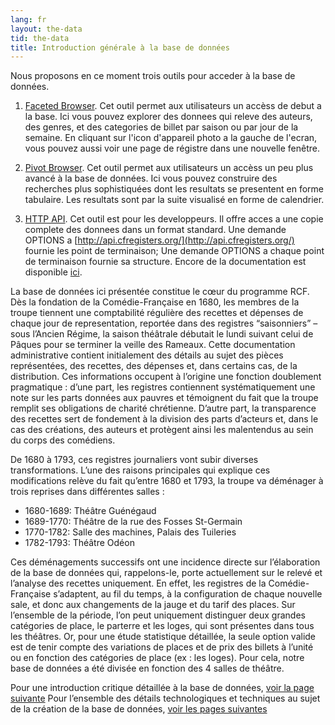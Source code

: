 ```yaml
---
lang: fr
layout: the-data
tid: the-data
title: Introduction générale à la base de données
---
```


Nous proposons en ce moment trois outils pour acceder à la base de données.

1. [Faceted Browser](http://app.cfregisters.org/registers).
Cet outil permet aux utilisateurs un accèss de debut a la base. Ici vous pouvez explorer des donnees qui releve des auteurs, des genres, et des categories de billet par saison ou par jour de la semaine. En cliquant sur l'icon d'appareil photo a la gauche de l'ecran, vous pouvez aussi voir une page de régistre dans une nouvelle fenêtre.

2. [Pivot Browser](/app). 
Cet outil permet aux utilisateurs un accèss un peu plus avancé à la base de données. Ici vous pouvez construire des recherches plus sophistiquées dont les resultats se presentent en forme tabulaire. Les resultats sont par la suite visualisé en forme de calendrier.

3. <a href="http://api.cfregisters.org/" target="_blank">HTTP API</a>.
Cet outil est pour les developpeurs. Il offre acces a une copie complete des donnees dans un format standard. Une demande OPTIONS a [http://api.cfregisters.org/](http://api.cfregisters.org/) fournie les point de terminaison; Une demande OPTIONS a chaque point de terminaison fournie sa structure. Encore de la documentation est disponible <a href="https://github.com/begriffs/postgrest/wiki/Routing">ici</a>.

La base de données ici présentée constitue le cœur du programme RCF. Dès la fondation de la Comédie-Française en 1680, les membres de la troupe tiennent une comptabilité régulière des recettes et dépenses de chaque jour de representation, reportée dans des registres “saisonniers” – sous l’Ancien Régime, la saison théâtrale débutait le lundi suivant celui de Pâques pour se terminer la veille des Rameaux. Cette documentation administrative contient initialement des détails au sujet des pièces représentées, des recettes, des dépenses et, dans certains cas, de la distribution. Ces informations occupent à l’origine une fonction doublement pragmatique : d’une part, les registres contiennent systématiquement une note sur les parts données aux pauvres et témoignent du fait que la troupe remplit ses obligations de charité chrétienne. D’autre part, la transparence des recettes sert de fondement à la division des parts d’acteurs et, dans le cas des créations, des auteurs et protègent ainsi les malentendus au sein du corps des comédiens. 

De 1680 à 1793, ces registres journaliers vont subir diverses transformations. L’une des raisons principales qui explique ces modifications relève du fait qu’entre 1680 et 1793, la troupe va déménager à trois reprises dans différentes salles : 

- 1680-1689: Théâtre Guénégaud
- 1689-1770: Théâtre de la rue des Fosses St-Germain
- 1770-1782: Salle des machines, Palais des Tuileries
- 1782-1793: Théâtre Odéon

Ces déménagements successifs ont une incidence directe sur l’élaboration de la base de données qui, rappelons-le, porte actuellement sur le relevé et l’analyse des recettes uniquement. En effet, les registres de la Comédie-Française s’adaptent, au fil du temps, à la configuration de chaque nouvelle sale, et donc aux changements de la jauge et du tarif des places. Sur l’ensemble de la période, l’on peut uniquement distinguer deux grandes catégories de place, le parterre et les loges, qui sont présentes dans tous les théâtres.  Or, pour une étude statistique détaillée, la seule option valide est de tenir compte des variations de places et de prix des billets à l’unité ou en fonction des catégories de place (ex : les loges). Pour cela, notre base de données a été divisée en fonction des 4 salles de théâtre. 

<!-- Pour des détails architecturaux et des précisions sur l’histoire des places et des tarifs, voir les pages suivantes: -->
Pour une introduction critique détaillée à la base de données, [voir la page suivante](/fr/ouvrages)
Pour l’ensemble des détails technologiques et techniques au sujet de la création de la base de données, [voir les pages suivantes](/fr/ouvrages/)

